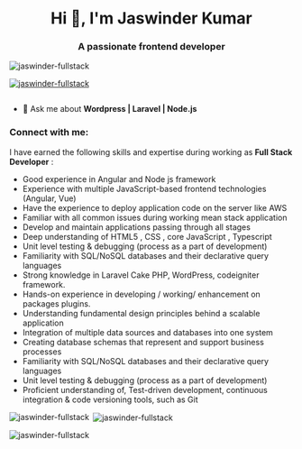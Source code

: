 <h1 align="center">Hi 👋, I'm Jaswinder Kumar</h1>
<h3 align="center">A passionate frontend developer</h3>

<p align="left"> <img src="https://komarev.com/ghpvc/?username=jaswinder-fullstack&label=Profile%20views&color=0e75b6&style=flat" alt="jaswinder-fullstack" /> </p>

<p align="left"> <a href="https://github.com/ryo-ma/github-profile-trophy"><img src="https://github-profile-trophy.vercel.app/?username=jaswinder-fullstack" alt="jaswinder-fullstack" /></a> </p>

<p align="left"> <a href="https://twitter.com/" target="blank"><img src="https://img.shields.io/twitter/follow/?logo=twitter&style=for-the-badge" alt="" /></a> </p>

- 💬 Ask me about **Wordpress | Laravel | Node.js**

<h3 align="left">Connect with me:</h3>
<p align="left">
</p>

I have earned the following skills and expertise during working as **Full Stack Developer** :
- Good experience in Angular and Node js framework
- Experience with multiple JavaScript-based frontend technologies (Angular, Vue)
- Have the experience to deploy application code on the server like AWS
- Familiar with all common issues during working mean stack application
- Develop and maintain applications passing through all stages
- Deep understanding of HTML5 , CSS , core JavaScript , Typescript
- Unit level testing & debugging (process as a part of development)
- Familiarity with SQL/NoSQL databases and their declarative query languages
- Strong knowledge in Laravel Cake PHP, WordPress, codeigniter framework.
- Hands-on experience in developing / working/ enhancement on packages plugins.
- Understanding fundamental design principles behind a scalable application
- Integration of multiple data sources and databases into one system
- Creating database schemas that represent and support business processes
- Familiarity with SQL/NoSQL databases and their declarative query languages
- Unit level testing & debugging (process as a part of development)
- Proficient understanding of, Test-driven development, continuous integration & code versioning tools, such as Git

<p><img align="left" src="https://github-readme-stats.vercel.app/api/top-langs?username=jaswinder-fullstack&show_icons=true&locale=en&layout=compact" alt="jaswinder-fullstack" /></p>

<p>&nbsp;<img align="center" src="https://github-readme-stats.vercel.app/api?username=jaswinder-fullstack&show_icons=true&locale=en" alt="jaswinder-fullstack" /></p>

<p><img align="center" src="https://github-readme-streak-stats.herokuapp.com/?user=jaswinder-fullstack&" alt="jaswinder-fullstack" /></p>
